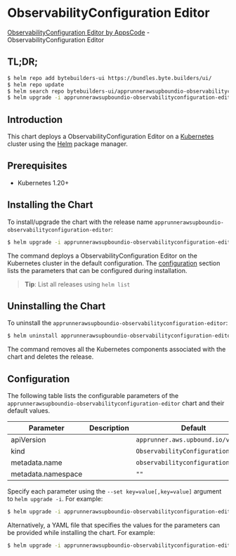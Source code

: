 # ObservabilityConfiguration Editor

[ObservabilityConfiguration Editor by AppsCode](https://byte.builders) - ObservabilityConfiguration Editor

## TL;DR;

```bash
$ helm repo add bytebuilders-ui https://bundles.byte.builders/ui/
$ helm repo update
$ helm search repo bytebuilders-ui/apprunnerawsupboundio-observabilityconfiguration-editor --version=v0.4.18
$ helm upgrade -i apprunnerawsupboundio-observabilityconfiguration-editor bytebuilders-ui/apprunnerawsupboundio-observabilityconfiguration-editor -n default --create-namespace --version=v0.4.18
```

## Introduction

This chart deploys a ObservabilityConfiguration Editor on a [Kubernetes](http://kubernetes.io) cluster using the [Helm](https://helm.sh) package manager.

## Prerequisites

- Kubernetes 1.20+

## Installing the Chart

To install/upgrade the chart with the release name `apprunnerawsupboundio-observabilityconfiguration-editor`:

```bash
$ helm upgrade -i apprunnerawsupboundio-observabilityconfiguration-editor bytebuilders-ui/apprunnerawsupboundio-observabilityconfiguration-editor -n default --create-namespace --version=v0.4.18
```

The command deploys a ObservabilityConfiguration Editor on the Kubernetes cluster in the default configuration. The [configuration](#configuration) section lists the parameters that can be configured during installation.

> **Tip**: List all releases using `helm list`

## Uninstalling the Chart

To uninstall the `apprunnerawsupboundio-observabilityconfiguration-editor`:

```bash
$ helm uninstall apprunnerawsupboundio-observabilityconfiguration-editor -n default
```

The command removes all the Kubernetes components associated with the chart and deletes the release.

## Configuration

The following table lists the configurable parameters of the `apprunnerawsupboundio-observabilityconfiguration-editor` chart and their default values.

|     Parameter      | Description |                    Default                    |
|--------------------|-------------|-----------------------------------------------|
| apiVersion         |             | <code>apprunner.aws.upbound.io/v1beta1</code> |
| kind               |             | <code>ObservabilityConfiguration</code>       |
| metadata.name      |             | <code>observabilityconfiguration</code>       |
| metadata.namespace |             | <code>""</code>                               |


Specify each parameter using the `--set key=value[,key=value]` argument to `helm upgrade -i`. For example:

```bash
$ helm upgrade -i apprunnerawsupboundio-observabilityconfiguration-editor bytebuilders-ui/apprunnerawsupboundio-observabilityconfiguration-editor -n default --create-namespace --version=v0.4.18 --set apiVersion=apprunner.aws.upbound.io/v1beta1
```

Alternatively, a YAML file that specifies the values for the parameters can be provided while
installing the chart. For example:

```bash
$ helm upgrade -i apprunnerawsupboundio-observabilityconfiguration-editor bytebuilders-ui/apprunnerawsupboundio-observabilityconfiguration-editor -n default --create-namespace --version=v0.4.18 --values values.yaml
```

